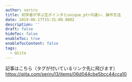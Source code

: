 ```yaml
---
author: seriru
title: 初学者が学ぶ生ポインタとunique_ptrの違い、操作方法
date: 2019-06-27T15:31:09.000Z
description: ''
draft: false
hideToc: false
enableToc: true
enableTocContent: false
tags:
  - Qiita
---
```


記事はこちら（タグが付いているリンク先に飛びます）
https://qiita.com/seriru13/items/06d044cbe5bcc44cca10
